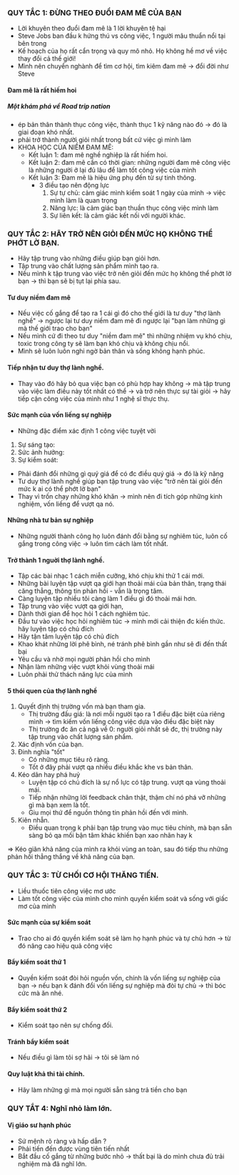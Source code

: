 ### QUY TẮC 1: ĐỪNG THEO ĐUỔI ĐAM MÊ CỦA BẠN
- Lời khuyên theo đuổi đam mê là 1 lời khuyên tệ hại
- Steve Jobs ban đầu k hứng thú vs công việc, 1 người mâu thuẩn nổi tại bên trong
- Kế hoạch của họ rất cẩn trọng và quy mô nhỏ. Họ không hề mơ về việc thay đổi cả thế giới!
- Mình nên chuyển nghành để tìm cơ hội, tìm kiêm đam mê -> đổi đời như Steve 
#### Đam mê là rất hiếm hoi
##### Một khám phá về Road trip nation
- ép bản thân thành thục công việc, thành thục 1 kỹ năng nào đó -> đó là giai đoạn khó nhất.
- phải trở thành người giỏi nhất trong bất cứ việc gì mình làm
- KHOA HỌC CỦA NIỀM ĐAM MÊ:
    - Kết luận 1: đam mê nghề nghiệp là rất hiếm hoi.
    - Kết luận 2: đam mê cần có thời gian: những người đam mê công việc là những người ở lại đủ lâu để làm tốt công việc của mình
    - Kết luận 3: Đam mê là hiệu ứng phụ đến từ sự tinh thông.
        - 3 điều tạo nên động lực
            1. Sự tự chủ: cảm giác mình kiểm soát 1 ngày của mình -> việc mình làm là quan trọng
            2. Năng lực: là cảm giác bạn thuần thục công việc mình làm
            3. Sự liên kết: là cảm giác kết nối với người khác.
### QUY TẮC 2: HÃY TRỞ NÊN GIỎI ĐẾN MỨC HỌ KHÔNG THỂ PHỚT LỜ BẠN.
- Hãy tập trung vào những điều giúp bạn giỏi hơn.
- Tập trung vào chất lượng sản phẩm mình tạo ra.
- Nếu mình k tập trung vào việc trở nên giỏi đến mức họ không thể phớt lờ bạn -> thì bạn sẽ bị tụt lại phía sau.
#### Tư duy niềm đam mê
- Nếu việc cố gắng để tạo ra 1 cái gì đó cho thế giới là tư duy "thợ lành nghề" -> ngược lại tư duy niềm đam mê đi ngược lại "bạn làm những gì mà thế giới trao cho bạn"
- Nếu mình cứ đi theo tư duy "niềm đam mê" thì những nhiệm vụ khó chịu, toxic trong công ty sẽ làm bạn khó chịu và không chịu nổi.
- Mình sẽ luôn luôn nghi ngờ bản thân và sống không hạnh phúc.
#### Tiếp nhận tư duy thợ lành nghề.
- Thay vào đó hãy bỏ qua việc bạn có phù hợp hay không -> mà tập trung vào việc làm điều này tốt nhất có thể -> và trở nên thực sự tài giỏi -> hãy tiếp cận công việc của mình như 1 nghệ sĩ thực thụ.
#### Sức mạnh của vốn liếng sự nghiệp
- Những đặc điểm xác định 1 công việc tuyệt vời
1. Sự sáng tạo: 
2. Sức ảnh hưởng:
3. Sự kiểm soát:
- Phải đánh đổi những gì quý giá để có đc điều quý giá -> đó là kỹ năng
- Tư duy thợ lành nghề giúp bạn tập trung vào việc "trở nên tài giỏi đến mức k ai có thể phớt lờ bạn"
- Thay vì trốn chạy những khó khăn -> mình nên đi tích góp những kinh nghiệm, vốn liếng để vượt qa nó.
#### Những nhà tư bản sự nghiệp
- Những người thành công họ luôn đánh đổi bằng sự nghiêm túc, luôn cố gắng trong công việc -> luôn tìm cách làm tốt nhất.
#### Trở thành 1 nguời thợ lành nghề.
- Tập các bài nhạc 1 cách miễn cưỡng, khó chịu khi thử 1 cái mới.
- Những bài luyện tập vượt qa giới hạn thoải mái của bản thân, trạng thái căng thẳng, thông tin phản hồi - vẫn là trọng tâm.
- Càng luyện tập nhiều tôi càng làm 1 điều gì đó thoải mái hơn.
- Tập trung vào việc vượt qa giới hạn, 
- Dành thời gian để học hỏi 1 cách nghiêm túc.
- Đầu tư vào việc học hỏi nghiêm túc -> mình mới cải thiện đc kiến thức. hãy luyện tập có chủ đích
- Hãy tận tâm luyện tập có chủ đích
- Khao khát những lời phê bình, né tránh phê bình gần như sẽ đi đến thất bại
- Yêu cầu và nhờ mọi người phản hồi cho mình
- Nhận làm những việc vượt khỏi vùng thoải mái
- Luôn phải thử thách năng lực của mình
#### 5 thói quen của thợ lành nghề
1. Quyết định thị trường vốn mà bạn tham gia.
    - Thị trường đấu giá: là nơi mỗi người tạo ra 1 điều đặc biệt của riêng mình -> tìm kiếm vốn liếng công việc dựa vào điều đặc biệt này
    - Thị trường đc ăn cả ngả về 0: người giỏi nhất sẽ đc, thị trường này tập trung vào chất lượng sản phẩm.
2. Xác định vốn của bạn.
3. Đinh nghĩa "tốt"
    - Có những mục tiêu rõ ràng.
    - Tốt ở đây phải vượt qa nhiều điều khắc khe vs bản thân.
4. Kéo dãn hay phá huỷ
    - Luyện tập có chủ đích là sự nổ lực có tập trung. vượt qa vùng thoải mái.
    - Tiếp nhận những lời feedback chân thật, thậm chí nó phá vỡ những gì mà bạn xem là tốt.
    - Giu mọi thứ để nguồn thông tin phản hồi đến với mình.
5. Kiên nhẫn.
    - Điều quan trọng k phải bạn tập trung vào mục tiêu chính, mà bạn sẵn sàng bỏ qa mối bận tâm khác khiến bạn xao nhãn hay k

=> Kéo giãn khả năng của mình ra khỏi vùng an toàn, sau đó tiếp thu những phản hồi thẳng thắng về khả năng của bạn.
### QUY TẮC 3: TỪ CHỐI CƠ HỘI THĂNG TIẾN.
- Liều thuốc tiên công việc mơ ước
- Làm tốt công việc của mình cho mình quyền kiểm soát và sống với giấc mơ của mình
#### Sức mạnh của sự kiểm soát
- Trao cho ai đó quyền kiểm soát sẽ làm họ hạnh phúc và tự chủ hơn -> từ đó nâng cao hiệu quả công việc
#### Bẩy kiểm soát thứ 1
- Quyền kiểm soát đòi hỏi nguồn vốn, chính là vốn liếng sự nghiệp của bạn -> nếu bạn k đánh đổi vốn liếng sự nghiệp mà đòi tự chủ -> thì bóc cức mà ăn nhé.
#### Bẩy kiểm soát thứ 2
- Kiểm soát tạo nên sự chống đối.
#### Tránh bẩy kiểm soát
- Nếu điều gì làm tôi sợ hãi -> tôi sẽ làm nó
#### Quy luật khả thi tài chính.
- Hãy làm những gì mà mọi người sẵn sàng trả tiền cho bạn

### QUY TẮT 4: Nghĩ nhỏ làm lớn.
#### Vị giáo sư hạnh phúc
- Sứ mệnh rõ ràng và hấp dẫn ?
- Phải tiến đến được vùng tiên tiến nhất
- Bắt đầu cố gắng từ những bước nhỏ -> thất bại là do mình chưa đủ trải nghiệm mà đã nghĩ lớn.

